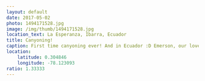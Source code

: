 ```yaml
---
layout: default
date: 2017-05-02
photo: 1494171528.jpg
image: /img/thumb/1494171528.jpg
location_text: La Esperanza, Ibarra, Ecuador
title: Canyoning!
caption: First time canyoning ever! And in Ecuador :D Emerson, our lovely guide, took us to a river and to some hidden waterfalls.
location:
    latitude: 0.304846
    longitude: -78.123093
ratio: 1.33333
---
```

